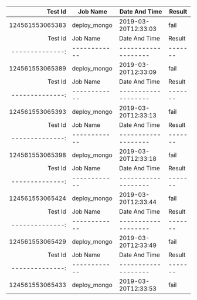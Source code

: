 |    Test Id    |  Job Name  |   Date And Time   |Result |
|--------------:|------------|-------------------|-------|
|124561553065383|deploy_mongo|2019-03-20T12:33:03|fail   |
|    Test Id    |  Job Name  |   Date And Time   |Result |
|--------------:|------------|-------------------|-------|
|124561553065389|deploy_mongo|2019-03-20T12:33:09|fail   |
|    Test Id    |  Job Name  |   Date And Time   |Result |
|--------------:|------------|-------------------|-------|
|124561553065393|deploy_mongo|2019-03-20T12:33:13|fail   |
|    Test Id    |  Job Name  |   Date And Time   |Result |
|--------------:|------------|-------------------|-------|
|124561553065398|deploy_mongo|2019-03-20T12:33:18|fail   |
|    Test Id    |  Job Name  |   Date And Time   |Result |
|--------------:|------------|-------------------|-------|
|124561553065424|deploy_mongo|2019-03-20T12:33:44|fail   |
|    Test Id    |  Job Name  |   Date And Time   |Result |
|--------------:|------------|-------------------|-------|
|124561553065429|deploy_mongo|2019-03-20T12:33:49|fail   |
|    Test Id    |  Job Name  |   Date And Time   |Result |
|--------------:|------------|-------------------|-------|
|124561553065433|deploy_mongo|2019-03-20T12:33:53|fail   |
